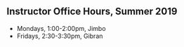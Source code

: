 ## Instructor Office Hours, Summer 2019

* Mondays, 1:00-2:00pm, Jimbo
* Fridays, 2:30-3:30pm, Gibran
